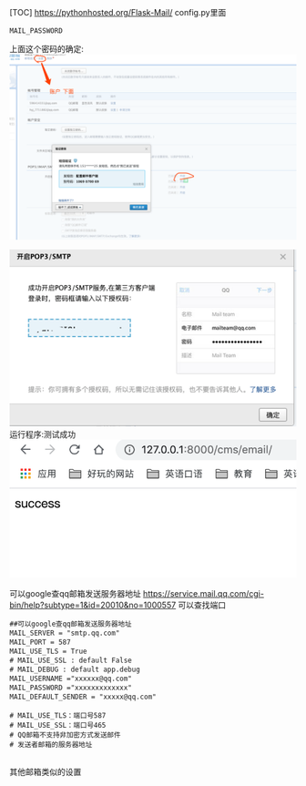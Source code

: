 [TOC]
https://pythonhosted.org/Flask-Mail/
config.py里面
```
MAIL_PASSWORD

```
上面这个密码的确定:
![80290707.png](【Flask项目实战】Flask-Mail的使用以及邮箱配置_files/80290707.png)


![80582190.png](【Flask项目实战】Flask-Mail的使用以及邮箱配置_files/80582190.png)
运行程序:测试成功
![81216806.png](【Flask项目实战】Flask-Mail的使用以及邮箱配置_files/81216806.png)

可以google查qq邮箱发送服务器地址
https://service.mail.qq.com/cgi-bin/help?subtype=1&id=20010&no=1000557
可以查找端口
```
##可以google查qq邮箱发送服务器地址
MAIL_SERVER = "smtp.qq.com"
MAIL_PORT = 587
MAIL_USE_TLS = True
# MAIL_USE_SSL : default False
# MAIL_DEBUG : default app.debug
MAIL_USERNAME ="xxxxxx@qq.com"
MAIL_PASSWORD ="xxxxxxxxxxxxx"
MAIL_DEFAULT_SENDER = "xxxxx@qq.com"

# MAIL_USE_TLS：端口号587
# MAIL_USE_SSL：端口号465
# QQ邮箱不支持非加密方式发送邮件
# 发送者邮箱的服务器地址


```


其他邮箱类似的设置

